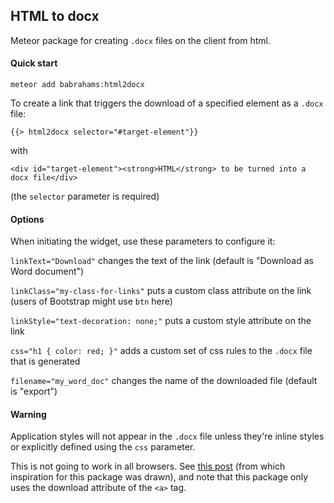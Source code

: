 HTML to docx
------------

Meteor package for creating `.docx` files on the client from html.

#### Quick start

`meteor add babrahams:html2docx`

To create a link that triggers the download of a specified element as a `.docx` file:

`{{> html2docx selector="#target-element"}}`

with

`<div id="target-element"><strong>HTML</strong> to be turned into a docx file</div>`

(the `selector` parameter is required)

#### Options

When initiating the widget, use these parameters to configure it:

`linkText="Download"` changes the text of the link (default is "Download as Word document")

`linkClass="my-class-for-links"` puts a custom class attribute on the link (users of Bootstrap might use `btn` here)

`linkStyle="text-decoration: none;"` puts a custom style attribute on the link

`css="h1 { color: red; }"` adds a custom set of css rules to the `.docx` file that is generated

`filename="my_word_doc"` changes the name of the downloaded file (default is "export")

#### Warning

Application styles will not appear in the `.docx` file unless they're inline styles or explicitly defined using the `css` parameter.

This is not going to work in all browsers.  See [this post](http://www.effectiveui.com/blog/2015/02/23/generating-a-downloadable-word-document-in-the-browser/) (from which inspiration for this package was drawn), and note that this package only uses the download attribute of the `<a>` tag.  

